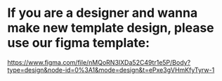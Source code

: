 # If you are a designer and wanna make new template design, please use our figma template:
https://www.figma.com/file/nMQoRN3IXDa52C49tr1e5P/Body?type=design&node-id=0%3A1&mode=design&t=ePxe3gVHmKfyTyrw-1